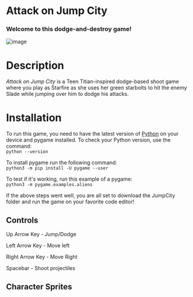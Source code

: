 # Attack on Jump City

### Welcome to this dodge-and-destroy game!
![image](https://github.com/user-attachments/assets/ecf3ea13-28e9-4f5a-a3ee-4dedae77be74)
# Description
_Attack on Jump City_ is a Teen Titian-inspired dodge-based shoot game where you play as Starfire as she uses her green starbolts to hit the enemy Slade while jumping over him to dodge his attacks.

# Installation
To run this game, you need to have the latest version of [Python](https://www.python.org/downloads/) on your device and pygame installed.
To check your Python version, use the command:\
`python --version`

To install pygame run the following command:\
`python3 -m pip install -U pygame --user`

To test if it's working, run this example of a pygame:\
`python3 -m pygame.examples.aliens`

If the above steps went well, you are all set to download the JumpCity folder and run the game on your favorite code editor!

## Controls
Up Arrow Key - Jump/Dodge

Left Arrow Key - Move left

Right Arrow Key - Move Right

Spacebar - Shoot projectiles

## Character Sprites


